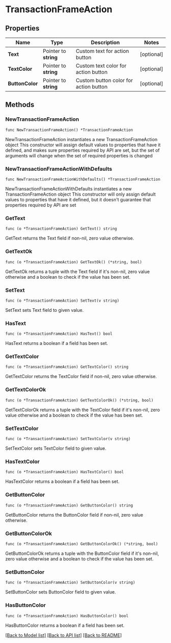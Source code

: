 # TransactionFrameAction

## Properties

Name | Type | Description | Notes
------------ | ------------- | ------------- | -------------
**Text** | Pointer to **string** | Custom text for action button | [optional] 
**TextColor** | Pointer to **string** | Custom text color for action button | [optional] 
**ButtonColor** | Pointer to **string** | Custom button color for action button | [optional] 

## Methods

### NewTransactionFrameAction

`func NewTransactionFrameAction() *TransactionFrameAction`

NewTransactionFrameAction instantiates a new TransactionFrameAction object
This constructor will assign default values to properties that have it defined,
and makes sure properties required by API are set, but the set of arguments
will change when the set of required properties is changed

### NewTransactionFrameActionWithDefaults

`func NewTransactionFrameActionWithDefaults() *TransactionFrameAction`

NewTransactionFrameActionWithDefaults instantiates a new TransactionFrameAction object
This constructor will only assign default values to properties that have it defined,
but it doesn't guarantee that properties required by API are set

### GetText

`func (o *TransactionFrameAction) GetText() string`

GetText returns the Text field if non-nil, zero value otherwise.

### GetTextOk

`func (o *TransactionFrameAction) GetTextOk() (*string, bool)`

GetTextOk returns a tuple with the Text field if it's non-nil, zero value otherwise
and a boolean to check if the value has been set.

### SetText

`func (o *TransactionFrameAction) SetText(v string)`

SetText sets Text field to given value.

### HasText

`func (o *TransactionFrameAction) HasText() bool`

HasText returns a boolean if a field has been set.

### GetTextColor

`func (o *TransactionFrameAction) GetTextColor() string`

GetTextColor returns the TextColor field if non-nil, zero value otherwise.

### GetTextColorOk

`func (o *TransactionFrameAction) GetTextColorOk() (*string, bool)`

GetTextColorOk returns a tuple with the TextColor field if it's non-nil, zero value otherwise
and a boolean to check if the value has been set.

### SetTextColor

`func (o *TransactionFrameAction) SetTextColor(v string)`

SetTextColor sets TextColor field to given value.

### HasTextColor

`func (o *TransactionFrameAction) HasTextColor() bool`

HasTextColor returns a boolean if a field has been set.

### GetButtonColor

`func (o *TransactionFrameAction) GetButtonColor() string`

GetButtonColor returns the ButtonColor field if non-nil, zero value otherwise.

### GetButtonColorOk

`func (o *TransactionFrameAction) GetButtonColorOk() (*string, bool)`

GetButtonColorOk returns a tuple with the ButtonColor field if it's non-nil, zero value otherwise
and a boolean to check if the value has been set.

### SetButtonColor

`func (o *TransactionFrameAction) SetButtonColor(v string)`

SetButtonColor sets ButtonColor field to given value.

### HasButtonColor

`func (o *TransactionFrameAction) HasButtonColor() bool`

HasButtonColor returns a boolean if a field has been set.


[[Back to Model list]](../README.md#documentation-for-models) [[Back to API list]](../README.md#documentation-for-api-endpoints) [[Back to README]](../README.md)


